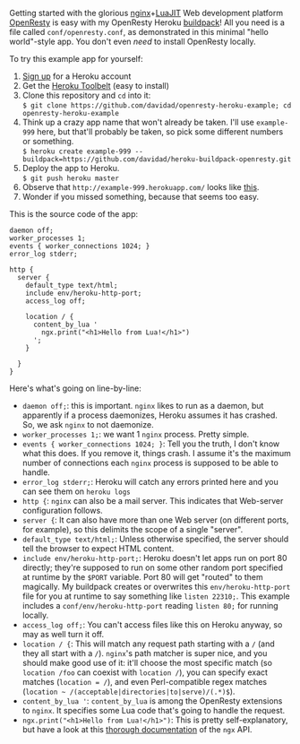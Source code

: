 Getting started with the glorious [nginx](http://nginx.org)+[LuaJIT](http://luajit.org) Web development platform [OpenResty](http://openresty.org) is easy with my OpenResty Heroku [buildpack](https://github.com/davidad/heroku-buildpack-openresty)! All you need is a file called `conf/openresty.conf`, as demonstrated in this minimal "hello world"-style app. You don't even _need_ to install OpenResty locally.

To try this example app for yourself:
  1. [Sign up](https://signup.heroku.com/signup/dc) for a Heroku account
  2. Get the [Heroku Toolbelt](https://toolbelt.heroku.com/) (easy to install)
  3. Clone this repository and `cd` into it:<br>
     `$ git clone https://github.com/davidad/openresty-heroku-example; cd openresty-heroku-example`
  4. Think up a crazy app name that won't already be taken. I'll use `example-999` here, but that'll probably be taken, so pick some different numbers or something.<br>
     `$ heroku create example-999 --buildpack=https://github.com/davidad/heroku-buildpack-openresty.git`
  5. Deploy the app to Heroku.<br>
     `$ git push heroku master`
  6. Observe that `http://example-999.herokuapp.com/` looks like [this](http://openresty-heroku-example.herokuapp.com/).
  7. Wonder if you missed something, because that seems too easy.

This is the source code of the app:
```
daemon off;
worker_processes 1;
events { worker_connections 1024; }
error_log stderr;

http {
  server {
    default_type text/html;
    include env/heroku-http-port;
    access_log off;

    location / {
      content_by_lua '
        ngx.print("<h1>Hello from Lua!</h1>")
      ';
    }

  }
}
```

Here's what's going on line-by-line:
* `daemon off;`: this is important. `nginx` likes to run as a daemon, but apparently if a process daemonizes, Heroku assumes it has crashed. So, we ask `nginx` to not daemonize.
* `worker_processes 1;`: we want 1 `nginx` process. Pretty simple.
* `events { worker_connections 1024; }`: Tell you the truth, I don't know what this does. If you remove it, things crash. I assume it's the maximum number of connections each `nginx` process is supposed to be able to handle.
* `error_log stderr;`: Heroku will catch any errors printed here and you can see them on `heroku logs`
* `http {`: `nginx` can also be a mail server. This indicates that Web-server configuration follows.
* `server {`: It can also have more than one Web server (on different ports, for example), so this delimits the scope of a single "server".
* `default_type text/html;`: Unless otherwise specified, the server should tell the browser to expect HTML content.
* `include env/heroku-http-port;`: Heroku doesn't let apps run on port 80 directly; they're supposed to run on some other random port specified at runtime by the `$PORT` variable. Port 80 will get "routed" to them magically. My buildpack creates or overwrites this `env/heroku-http-port` file for you at runtime to say something like `listen 22310;`. This example includes a `conf/env/heroku-http-port` reading `listen 80;` for running locally.
* `access_log off;`: You can't access files like this on Heroku anyway, so may as well turn it off.
* `location / {`: This will match any request path starting with a `/` (and they all start with a `/`). `nginx`'s path matcher is super nice, and you should make good use of it: it'll choose the most specific match (so `location /foo` can coexist with `location /`), you can specify exact matches (`location = /`), and even Perl-compatible regex matches (`location ~ /(acceptable|directories|to|serve)/(.*)$`).
* `content_by_lua '`: `content_by_lua` is among the OpenResty extensions to `nginx`. It specifies some Lua code that's going to handle the request.
* `ngx.print("<h1>Hello from Lua!</h1>")`: This is pretty self-explanatory, but have a look at this [thorough documentation](http://wiki.nginx.org/HttpLuaModule) of the `ngx` API.
